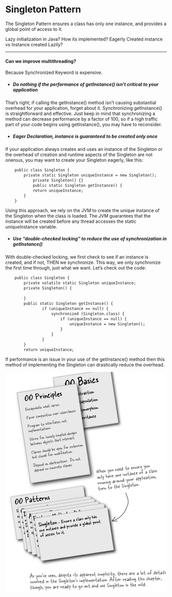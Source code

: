 # Singleton Pattern

The Singleton Pattern ensures a class has only one instance, and provides a global point of access to it.

Lazy initialization in Java?
How its implemented? Eagerly Created instance vs Instance created Lazily?

<hr>

#### Can we improve multithreading?
Because Synchronized Keyword is expensive. 

- ##### Do nothing if the performance of getInstance() isn’t critical to your application
That’s right; if calling the getInstance() method isn’t causing substantial overhead for your
application, forget about it. Synchronizing getInstance() is straightforward and effective. Just keep
in mind that synchronizing a method can decrease performance by a factor of 100, so if a high
traffic part of your code begins using getInstance(), you may have to reconsider.

- ##### Eager Declaration, instance is guaranteed to be created only once
If your application always creates and uses an instance of the Singleton or the overhead of
creation and runtime aspects of the Singleton are not onerous, you may want to create your
Singleton eagerly, like this:
````
    public class Singleton {
        private static Singleton uniqueInstance = new Singleton();
            private Singleton() {}
            public static Singleton getInstance() {
            return uniqueInstance;
        }
    }
````
Using this approach, we rely on the JVM to create the unique instance of the Singleton when
the class is loaded. The JVM guarantees that the instance will be created before any thread
accesses the static uniqueInstance variable.

- ##### Use “double-checked locking” to reduce the use of synchronization in getInstance()
With double-checked locking, we first check to see if an instance is created, and if not, THEN we
synchronize. This way, we only synchronize the first time through, just what we want.
Let’s check out the code:
````
    public class Singleton {
        private volatile static Singleton uniqueInstance;
        private Singleton() {
            
        }
        public static Singleton getInstance() {
                if (uniqueInstance == null) {
                    synchronized (Singleton.class) {
                        if (uniqueInstance == null) {
                            uniqueInstance = new Singleton();
                        }
                    }
                }
        }
        return uniqueInstance;
````
If performance is an issue in your use of the getInstance() method then this method of
implementing the Singleton can drastically reduce the overhead.

![image](../images/ch5a.png)


